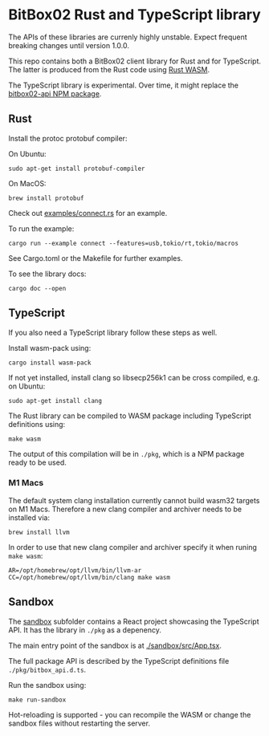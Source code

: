# BitBox02 Rust and TypeScript library

The APIs of these libraries are currenly highly unstable. Expect frequent breaking changes until
version 1.0.0.

This repo contains both a BitBox02 client library for Rust and for TypeScript. The latter is
produced from the Rust code using [Rust WASM](https://rustwasm.github.io/docs/book/).

The TypeScript library is experimental. Over time, it might replace the [bitbox02-api NPM
package](https://www.npmjs.com/package/bitbox02-api).

## Rust

Install the protoc protobuf compiler:

On Ubuntu:

    sudo apt-get install protobuf-compiler

On MacOS:

    brew install protobuf

Check out [examples/connect.rs](examples/connect.rs) for an example.

To run the example:

    cargo run --example connect --features=usb,tokio/rt,tokio/macros

See Cargo.toml or the Makefile for further examples.

To see the library docs:

    cargo doc --open

## TypeScript
If you also need a TypeScript library follow these steps as well.

Install wasm-pack using:

    cargo install wasm-pack

If not yet installed, install clang so libsecp256k1 can be cross compiled, e.g. on Ubuntu:

    sudo apt-get install clang

The Rust library can be compiled to WASM package including TypeScript definitions using:

    make wasm

The output of this compilation will be in `./pkg`, which is a NPM package ready to be used.

### M1 Macs 
The default system clang installation currently cannot build wasm32 targets on M1 Macs. 
Therefore a new clang compiler and archiver needs to be installed via:

    brew install llvm

In order to use that new clang compiler and archiver specify it when runing `make wasm`:

    AR=/opt/homebrew/opt/llvm/bin/llvm-ar CC=/opt/homebrew/opt/llvm/bin/clang make wasm

## Sandbox
The [sandbox](sandbox/) subfolder contains a React project showcasing the TypeScript API. It
has the library in `./pkg` as a depenency.

The main entry point of the sandbox is at [./sandbox/src/App.tsx](./sandbox/src/App.tsx).

The full package API is described by the TypeScript definitions file `./pkg/bitbox_api.d.ts`.

Run the sandbox using:

    make run-sandbox

Hot-reloading is supported - you can recompile the WASM or change the sandbox files without
restarting the server.
